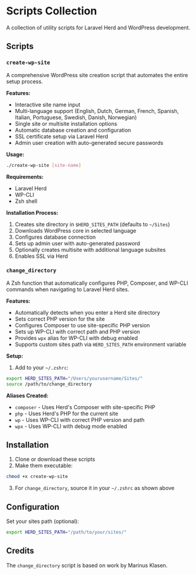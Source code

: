 # Scripts Collection

A collection of utility scripts for Laravel Herd and WordPress development.

## Scripts

### `create-wp-site`

A comprehensive WordPress site creation script that automates the entire setup process.

**Features:**
- Interactive site name input
- Multi-language support (English, Dutch, German, French, Spanish, Italian, Portuguese, Swedish, Danish, Norwegian)
- Single site or multisite installation options
- Automatic database creation and configuration
- SSL certificate setup via Laravel Herd
- Admin user creation with auto-generated secure passwords

**Usage:**
```bash
./create-wp-site [site-name]
```

**Requirements:**
- Laravel Herd
- WP-CLI
- Zsh shell

**Installation Process:**
1. Creates site directory in `$HERD_SITES_PATH` (defaults to `~/Sites`)
2. Downloads WordPress core in selected language
3. Configures database connection
4. Sets up admin user with auto-generated password
5. Optionally creates multisite with additional language subsites
6. Enables SSL via Herd

### `change_directory`

A Zsh function that automatically configures PHP, Composer, and WP-CLI commands when navigating to Laravel Herd sites.

**Features:**
- Automatically detects when you enter a Herd site directory
- Sets correct PHP version for the site
- Configures Composer to use site-specific PHP version
- Sets up WP-CLI with correct path and PHP version
- Provides `wpx` alias for WP-CLI with debug enabled
- Supports custom sites path via `HERD_SITES_PATH` environment variable

**Setup:**
1. Add to your `~/.zshrc`:
```bash
export HERD_SITES_PATH="/Users/yourusername/Sites/"
source /path/to/change_directory
```

**Aliases Created:**
- `composer` - Uses Herd's Composer with site-specific PHP
- `php` - Uses Herd's PHP for the current site
- `wp` - Uses WP-CLI with correct PHP version and path
- `wpx` - Uses WP-CLI with debug mode enabled

## Installation

1. Clone or download these scripts
2. Make them executable:
```bash
chmod +x create-wp-site
```
3. For `change_directory`, source it in your `~/.zshrc` as shown above

## Configuration

Set your sites path (optional):
```bash
export HERD_SITES_PATH="/path/to/your/sites/"
```

## Credits

The `change_directory` script is based on work by Marinus Klasen.